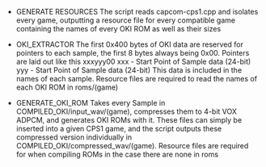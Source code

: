 - GENERATE RESOURCES
The script reads capcom-cps1.cpp and isolates every game, outputting a resource file for every
compatible game containing the names of every OKI ROM as well as their sizes

- OKI_EXTRACTOR
The first 0x400 bytes of OKI data are reserved for pointers to each sample, the first 8 bytes always being
0x00. Pointers are laid out like this
  xxxyyy00
  xxx - Start Point of Sample data (24-bit)
  yyy - Start Point of Sample data (24-bit)
This data is included in the names of each sample. Resource files are required to read the names of each OKI ROM in roms/(game)

- GENERATE_OKI_ROM
Takes every Sample in COMPILED_OKI/input_wav/(game), compresses them to 4-bit VOX ADPCM, and generates OKI ROMs with it.
These files can simply be inserted into a given CPS1 game, and the script outputs these compressed version individually in
COMPILED_OKI/compressed_wav/(game). Resource files are required for when compiling ROMs in the case there are none in roms
